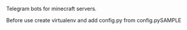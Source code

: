 Telegram bots for minecraft servers.

Before use create virtualenv and add config.py from config.pySAMPLE
